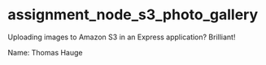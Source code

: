# assignment_node_s3_photo_gallery

Uploading images to Amazon S3 in an Express application? Brilliant!

Name: Thomas Hauge
